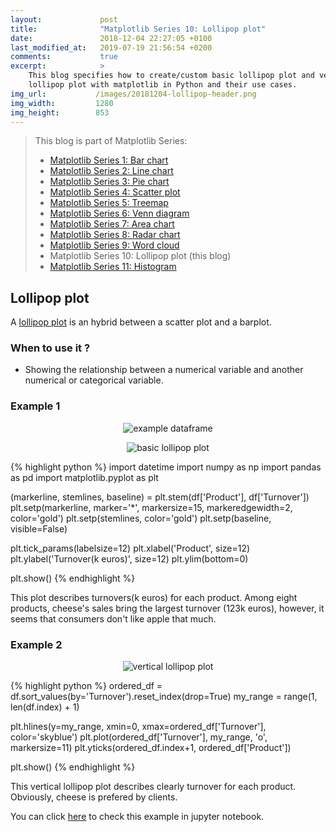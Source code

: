 ```yaml
---
layout:             post
title:              "Matplotlib Series 10: Lollipop plot"
date:               2018-12-04 22:27:05 +0100
last_modified_at:   2019-07-19 21:56:54 +0200
comments:           true
excerpt:            >
    This blog specifies how to create/custom basic lollipop plot and vertical
    lollipop plot with matplotlib in Python and their use cases.
img_url:           /images/20181204-lollipop-header.png
img_width:         1280
img_height:        853
---
```


> This blog is part of Matplotlib Series:
> * [Matplotlib Series 1: Bar chart][series1]
> * [Matplotlib Series 2: Line chart][series2]
> * [Matplotlib Series 3: Pie chart][series3]
> * [Matplotlib Series 4: Scatter plot][series4]
> * [Matplotlib Series 5: Treemap][series5]
> * [Matplotlib Series 6: Venn diagram][series6]
> * [Matplotlib Series 7: Area chart][series7]
> * [Matplotlib Series 8: Radar chart][series8]
> * [Matplotlib Series 9: Word cloud][series9]
> * Matplotlib Series 10: Lollipop plot (this blog)
> * [Matplotlib Series 11: Histogram][series11]

## Lollipop plot
A [lollipop plot][lollipop plot] is an hybrid between a scatter plot and a
barplot.

### When to use it ?
- Showing the relationship between a numerical variable and another numerical
or categorical variable.

### Example 1
<p align="center">
  <img alt="example dataframe"
  src="{{ site.baseurl }}/images/20181204-df.png"/>
</p>

<p align="center">
  <img alt="basic lollipop plot"
  src="{{ site.baseurl }}/images/20181204-basic-lollipop.png"/>
</p>

{% highlight python %}
import datetime
import numpy as np
import pandas as pd
import matplotlib.pyplot as plt

(markerline, stemlines, baseline) = plt.stem(df['Product'],
                                             df['Turnover'])
plt.setp(markerline, marker='*', markersize=15,
         markeredgewidth=2, color='gold')
plt.setp(stemlines, color='gold')
plt.setp(baseline, visible=False)

plt.tick_params(labelsize=12)
plt.xlabel('Product', size=12)
plt.ylabel('Turnover(k euros)', size=12)
plt.ylim(bottom=0)

plt.show()
{% endhighlight %}

This plot describes turnovers(k euros) for each product. Among eight products,
cheese's sales bring the largest turnover (123k euros), however, it seems that
consumers don't like apple that much.

### Example 2
<p align="center">
  <img alt="vertical lollipop plot"
  src="{{ site.baseurl }}/images/20181204-vertical-lollipop.png"/>
</p>

{% highlight python %}
ordered_df = df.sort_values(by='Turnover').reset_index(drop=True)
my_range = range(1, len(df.index) + 1)

plt.hlines(y=my_range, xmin=0, xmax=ordered_df['Turnover'],
           color='skyblue')
plt.plot(ordered_df['Turnover'], my_range, 'o', markersize=11)
plt.yticks(ordered_df.index+1, ordered_df['Product'])

plt.show()
{% endhighlight %}

This vertical lollipop plot describes clearly turnover for each product.
Obviously, cheese is prefered by clients.

You can click [here][notebook] to check this example in jupyter notebook.

[lollipop plot]: https://python-graph-gallery.com/lollipop-plot/
[notebook]: https://github.com/jingwen-z/python-playground/blob/master/python_for_data_analysis/plotting_and_visualization/lollipop_plot.ipynb
[series1]: https://jingwen-z.github.io/data-viz-with-matplotlib-series1-bar-chart/
[series2]: https://jingwen-z.github.io/data-viz-with-matplotlib-series2-line-chart/
[series3]: https://jingwen-z.github.io/data-viz-with-matplotlib-series3-pie-chart/
[series4]: https://jingwen-z.github.io/data-viz-with-matplotlib-series4-scatter-plot/
[series5]: https://jingwen-z.github.io/data-viz-with-matplotlib-series5-treemap/
[series6]: https://jingwen-z.github.io/data-viz-with-matplotlib-series6-venn-diagram/
[series7]: https://jingwen-z.github.io/data-viz-with-matplotlib-series7-area-chart/
[series8]: https://jingwen-z.github.io/data-viz-with-matplotlib-series8-radar-chart/
[series9]: https://jingwen-z.github.io/data-viz-with-matplotlib-series9-word-cloud/
[series11]: https://jingwen-z.github.io/data-viz-with-matplotlib-series11-histogram/